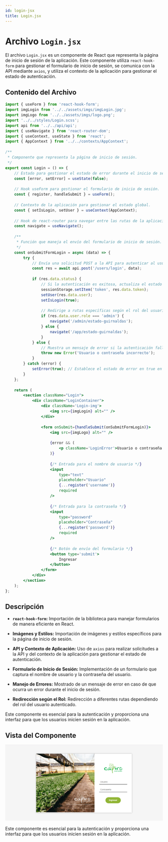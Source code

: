 ```yaml
---
id: login-jsx
title: Login.jsx
---
```


# Archivo `Login.jsx`

El archivo `Login.jsx` es un componente de React que representa la página de inicio de sesión de la aplicación. Este componente utiliza `react-hook-form` para gestionar el formulario de inicio de sesión, se comunica con la API mediante `axios`, y utiliza el contexto de la aplicación para gestionar el estado de autenticación.

## Contenido del Archivo

```jsx
import { useForm } from 'react-hook-form';
import imgLogin from '../../assets/imgs/imgLogin.jpg';
import imgLogo from '../../assets/imgs/logo.png';
import '../../styles/Login.scss';
import api from '../../api/api';
import { useNavigate } from 'react-router-dom';
import { useContext, useState } from 'react';
import { AppContext } from '../../contexts/AppContext';

/**
 * Componente que representa la página de inicio de sesión.
 */
export const Login = () => {
    // Estado para gestionar el estado de error durante el inicio de sesión.
    const [error, setError] = useState(false);

    // Hook useForm para gestionar el formulario de inicio de sesión.
    const { register, handleSubmit } = useForm();

    // Contexto de la aplicación para gestionar el estado global.
    const { setIsLogin, setUser } = useContext(AppContext);

    // Hook de react-router para navegar entre las rutas de la aplicación.
    const navigate = useNavigate();

    /**
     * Función que maneja el envío del formulario de inicio de sesión.
     */
    const onSubmitFormLogin = async (data) => {
        try {
            // Envía una solicitud POST a la API para autenticar al usuario.
            const res = await api.post('/users/login', data);

            if (res.data.status) {
                // Si la autenticación es exitosa, actualiza el estado global.
                sessionStorage.setItem('token', res.data.token);
                setUser(res.data.user);
                setIsLogin(true);

                // Redirige a rutas específicas según el rol del usuario.
                if (res.data.user.role === 'admin') {
                    navigate('/admin/estado-guirnaldas');
                } else {
                    navigate('/app/estado-guirnaldas');
                }
            } else {
                // Muestra un mensaje de error si la autenticación falla.
                throw new Error('Usuario o contraseña incorrecto');
            }
        } catch (error) {
            setError(true); // Establece el estado de error en true en caso de error.
        }
    };

    return (
        <section className="Login">
            <div className="LoginContainer">
                <div className='Login-img'>
                    <img src={imgLogin} alt="" />
                </div>

                <form onSubmit={handleSubmit(onSubmitFormLogin)}>
                    <img src={imgLogo} alt="" />

                    {error && (
                        <p className='LoginError'>Usuario o contraseña incorrectas</p>
                    )}

                    {/* Entrada para el nombre de usuario */}
                    <input
                        type="text"
                        placeholder="Usuario"
                        {...register('username')}
                        required
                    />
                    
                    {/* Entrada para la contraseña */}
                    <input
                        type="password"
                        placeholder="Contraseña"
                        {...register('password')}
                        required
                    />

                    {/* Botón de envío del formulario */}
                    <button type='submit'>
                        Ingresar
                    </button>
                </form>
            </div>
        </section>
    );
};
```

## Descripción

- **`react-hook-form`:** Importación de la biblioteca para manejar formularios de manera eficiente en React.

- **Imágenes y Estilos:** Importación de imágenes y estilos específicos para la página de inicio de sesión.

- **API y Contexto de Aplicación:** Uso de `axios` para realizar solicitudes a la API y del contexto de la aplicación para gestionar el estado de autenticación.

- **Formulario de Inicio de Sesión:** Implementación de un formulario que captura el nombre de usuario y la contraseña del usuario.

- **Manejo de Errores:** Mostrado de un mensaje de error en caso de que ocurra un error durante el inicio de sesión.

- **Redirección según el Rol:** Redirección a diferentes rutas dependiendo del rol del usuario autenticado.

Este componente es esencial para la autenticación y proporciona una interfaz  para que los usuarios inicien sesión en la aplicación.

## Vista del Componente

![imagen de login](/img/login.png)



Este componente es esencial para la autenticación y proporciona una interfaz  para que los usuarios inicien sesión en la aplicación.